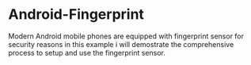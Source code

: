 # Android-Fingerprint

Modern Android mobile phones are equipped with fingerprint sensor for security reasons in this example i will demostrate the comprehensive process to setup and use the fingerprint sensor. 